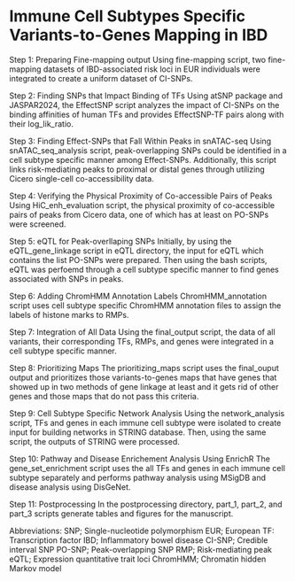 # Immune Cell Subtypes Specific Variants-to-Genes Mapping in IBD

Step 1: Preparing Fine-mapping output
Using fine-mapping script, two fine-mapping datasets of IBD-associated risk loci in EUR individuals were integrated to create a uniform dataset of CI-SNPs. 

Step 2: Finding SNPs that Impact Binding of TFs
Using atSNP package and JASPAR2024, the EffectSNP script analyzes the impact of CI-SNPs on the binding affinities of human TFs and provides EffectSNP-TF pairs along with their log_lik_ratio. 

Step 3: Finding Effect-SNPs that Fall Within Peaks in snATAC-seq
Using snATAC_seq_analysis script, peak-overlapping SNPs could be identified in a cell subtype specific manner among Effect-SNPs. Additionally, this script links risk-mediating peaks to proximal or distal genes through utilizing Cicero single-cell co-accessibility data. 

Step 4: Verifying the Physical Proximity of Co-accessible Pairs of Peaks
Using HiC_enh_evaluation script, the physical proximity of co-accessible pairs of peaks from Cicero data, one of which has at least on PO-SNPs were screened. 

Step 5: eQTL for Peak-overllaping SNPs
Initially, by using the eQTL_gene_linkage script in eQTL directory, the input for eQTL which contains the list PO-SNPs were prepared. Then using the bash scripts, eQTL was perfoemd through a cell subtype specific manner to find genes associated with SNPs in peaks. 

Step 6: Adding ChromHMM Annotation Labels
ChromHMM_annotation script uses cell subtype specific ChromHMM annotation files to assign the labels of histone marks to RMPs. 

Step 7: Integration of All Data
Using the final_output script, the data of all variants, their corresponding TFs, RMPs, and genes were integrated in a cell subtype specific manner. 

Step 8: Prioritizing Maps
The prioritizing_maps script uses the final_ouput output and prioritizes those variants-to-genes maps that have genes that showed up in two methods of gene linkage at least and it gets rid of other genes and those maps that do not pass this criteria. 

Step 9: Cell Subtype Specific Network Analysis
Using the network_analysis script, TFs and genes in each immune cell subtype were isolated to create input for building networks in STRING database. Then, using the same script, the outputs of STRING were processed. 

Step 10: Pathway and Disease Enrichement Analysis Using EnrichR
The gene_set_enrichment script uses the all TFs and genes in each immune cell subtype separately and performs pathway analysis using MSigDB and disease analysis using DisGeNet. 

Step 11: Postprocessing
In the postprocessing directory, part_1, part_2, and part_3 scripts generate tables and figures for the manuscript. 

Abbreviations:
SNP; Single-nucleotide polymorphism
EUR; European
TF: Transcription factor
IBD; Inflammatory bowel disease
CI-SNP; Credible interval SNP
PO-SNP; Peak-overlapping SNP
RMP; Risk-mediating peak
eQTL; Expression quantitative trait loci
ChromHMM; Chromatin hidden Markov model

